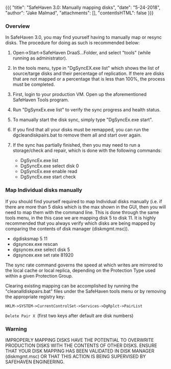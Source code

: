 {{{
  "title": "SafeHaven 3.0: Manually mapping disks",
  "date": "5-24-2018",
  "author": "Jake Malmad",
  "attachments": [],
  "contentIsHTML": false
}}}

### Overview
In SafeHaven 3.0, you may find yourself having to manually map or resync disks. The procedure for doing as such is recommended below:

1. Open->Start->SafeHaven DraaS...Folder, and select "tools" (while running as administrator).

2. In the tools menu, type in "DgSyncEX.exe list" which shows the list of source/targe disks and their percentage of replication. If there are disks that are not mapped or a percentage that is less than 100%, the process must be completed.

3. First, login to your production VM. Open up the aforementioned SafeHaven Tools program.

4. Run "DgSynxEx.exe list" to verify the sync progress and health status.

5. To manually start the disk sync, simply type "DgSyncEx.exe start".

6. If you find that all your disks must be remapped, you can run the dgcleandiskpairs.bat to remove them all and start over again.

7. If the sync has partially finished, then you may need to run a storage/check and repair, which is done with the following commands:
   * DgSyncEx.exe list
   * DgSyncEx.exe select disk 0
   * DgSyncEx.exe enable read
   * DgSyncEx.exe start check

### Map Individual disks manually
If you should find yourself required to map Individual disks manually (i.e. if there are more than 5 disks which is the max shown in the GUI, then you will need to map them with the command line. This is done through the same tools menu, in the this case we are mapping disk 5 to disk 11. It is highly recommended that you always verify which disks are being mapped by comparing the contents of disk manager (diskmgmt.msc)).

* dgdisksmap 5 11
* dgsyncex.exe rescan
* dgsyncex.exe select disk 5
* dgsyncex.exe set rate 81920

The sync rate command governs the speed at which writes are mirrored to the local cache or local replica, depending on the Protection Type used within a given Protection Group.

Clearing existing mapping can be accomplished by running the "cleanalldiskpairs.bat" files under the SafeHaven tools menu or by removing the appropriate registry key:

`HKLM->SYSTEM->CurrentControlSet->Services->DgRplct->PairList`

`Delete Pair X `(first two keys after default are disk numbers)

### Warning
IMPROPERLY MAPPING DISKS HAVE THE POTENTIAL TO OVERWRITE PRODUCTION DISKS WITH THE CONTENTS OF OTHER DISKS. ENSURE THAT YOUR DISK MAPPING HAS BEEN VALIDATED IN DISK MANAGER (diskmgmt.msc) OR THAT THIS ACTION IS BEING SUPERVISED BY SAFEHAVEN ENGINEERING.
